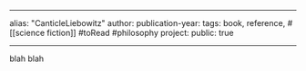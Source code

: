 - ---
  
  alias: "CanticleLiebowitz"
  author: 
  publication-year: 
  tags: book, reference, #[[science fiction]] #toRead #philosophy 
  project: 
  public: true
  
  ---
  
  
  blah blah